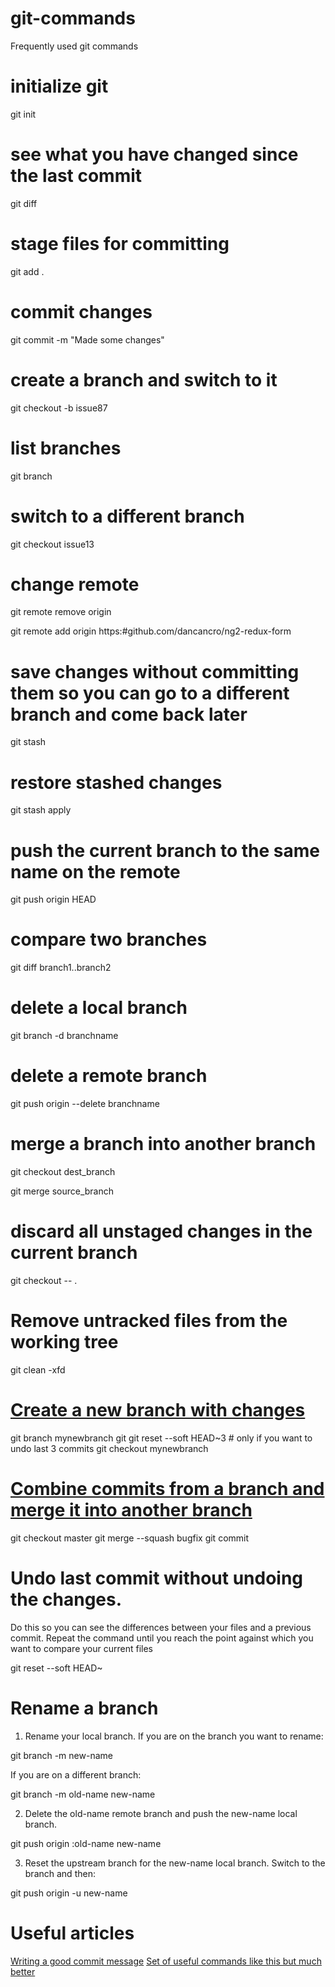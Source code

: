 # git-commands
Frequently used git commands

# initialize git
git init

# see what you have changed since the last commit
git diff

# stage files for committing
git add .

# commit changes
git commit -m "Made some changes"

# create a branch and switch to it
git checkout -b issue87

# list branches
git branch

# switch to a different branch
git checkout issue13

# change remote 
git remote remove origin

git remote add origin https:#github.com/dancancro/ng2-redux-form

# save changes without committing them so you can go to a different branch and come back later
git stash

# restore stashed changes
git stash apply

# push the current branch to the same name on the remote
git push origin HEAD

# compare two branches
git diff branch1..branch2

# delete a local branch
git branch -d branchname

# delete a remote branch
git push origin --delete branchname

# merge a branch into another branch
git checkout dest_branch

git merge source_branch

# discard all unstaged changes in the current branch
git checkout -- .

# Remove untracked files from the working tree
git clean -xfd

# [Create a new branch with changes](http://stackoverflow.com/questions/3899627/create-git-branch-with-current-changes)
git branch mynewbranch
git git reset --soft HEAD~3 # only if you want to undo last 3 commits
git checkout mynewbranch

# [Combine commits from a branch and merge it into another branch](http://stackoverflow.com/questions/5308816/how-to-use-git-merge-squash)
git checkout master
git merge --squash bugfix
git commit

# Undo last commit without undoing the changes. 
Do this so you can see the differences between your files and a previous commit. Repeat the command until you reach the point
against which you want to compare your current files 

git reset --soft HEAD~

# Rename a branch
1. Rename your local branch.
If you are on the branch you want to rename:

git branch -m new-name

If you are on a different branch:

git branch -m old-name new-name

2. Delete the old-name remote branch and push the new-name local branch.

git push origin :old-name new-name

3. Reset the upstream branch for the new-name local branch.
Switch to the branch and then:

git push origin -u new-name

# Useful articles

[Writing a good commit message](https://chris.beams.io/posts/git-commit/)
[Set of useful commands like this but much better](https://www.atlassian.com/git/tutorials/rewriting-history)
